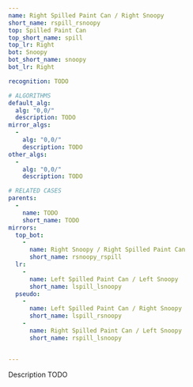 ```yaml
---
name: Right Spilled Paint Can / Right Snoopy
short_name: rspill_rsnoopy
top: Spilled Paint Can
top_short_name: spill
top_lr: Right
bot: Snoopy
bot_short_name: snoopy
bot_lr: Right

recognition: TODO

# ALGORITHMS
default_alg:
  alg: "0,0/"
  description: TODO
mirror_algs:
  -
    alg: "0,0/"
    description: TODO
other_algs:
  -
    alg: "0,0/"
    description: TODO

# RELATED CASES
parents:
  -
    name: TODO
    short_name: TODO
mirrors:
  top_bot:
    -
      name: Right Snoopy / Right Spilled Paint Can
      short_name: rsnoopy_rspill
  lr:
    -
      name: Left Spilled Paint Can / Left Snoopy
      short_name: lspill_lsnoopy
  pseudo:
    -
      name: Left Spilled Paint Can / Right Snoopy
      short_name: lspill_rsnoopy
    -
      name: Right Spilled Paint Can / Left Snoopy
      short_name: rspill_lsnoopy


---
```


Description TODO

